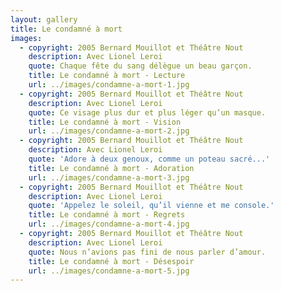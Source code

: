 ```yaml
---
layout: gallery
title: Le condamné à mort
images:
  - copyright: 2005 Bernard Mouillot et Théâtre Nout
    description: Avec Lionel Leroi
    quote: Chaque fête du sang délègue un beau garçon.
    title: Le condamné à mort - Lecture
    url: ../images/condamne-a-mort-1.jpg
  - copyright: 2005 Bernard Mouillot et Théâtre Nout
    description: Avec Lionel Leroi
    quote: Ce visage plus dur et plus léger qu’un masque.
    title: Le condamné à mort - Vision
    url: ../images/condamne-a-mort-2.jpg
  - copyright: 2005 Bernard Mouillot et Théâtre Nout
    description: Avec Lionel Leroi
    quote: 'Adore à deux genoux, comme un poteau sacré...'
    title: Le condamné à mort - Adoration
    url: ../images/condamne-a-mort-3.jpg
  - copyright: 2005 Bernard Mouillot et Théâtre Nout
    description: Avec Lionel Leroi
    quote: 'Appelez le soleil, qu’il vienne et me console.'
    title: Le condamné à mort - Regrets
    url: ../images/condamne-a-mort-4.jpg
  - copyright: 2005 Bernard Mouillot et Théâtre Nout
    description: Avec Lionel Leroi
    quote: Nous n’avions pas fini de nous parler d’amour.
    title: Le condamné à mort - Désespoir
    url: ../images/condamne-a-mort-5.jpg
---
```


